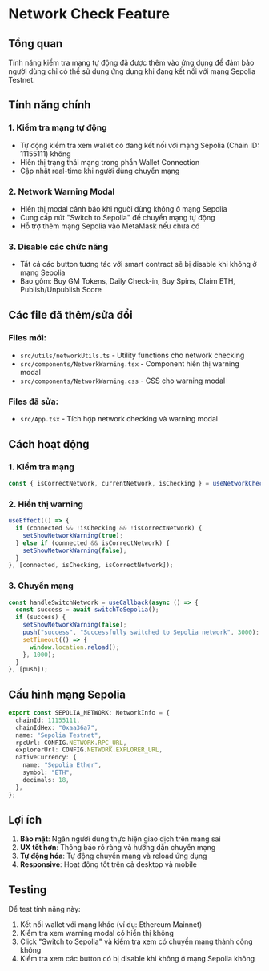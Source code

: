 # Network Check Feature

## Tổng quan

Tính năng kiểm tra mạng tự động đã được thêm vào ứng dụng để đảm bảo người dùng chỉ có thể sử dụng ứng dụng khi đang kết
nối với mạng Sepolia Testnet.

## Tính năng chính

### 1. Kiểm tra mạng tự động

- Tự động kiểm tra xem wallet có đang kết nối với mạng Sepolia (Chain ID: 11155111) không
- Hiển thị trạng thái mạng trong phần Wallet Connection
- Cập nhật real-time khi người dùng chuyển mạng

### 2. Network Warning Modal

- Hiển thị modal cảnh báo khi người dùng không ở mạng Sepolia
- Cung cấp nút "Switch to Sepolia" để chuyển mạng tự động
- Hỗ trợ thêm mạng Sepolia vào MetaMask nếu chưa có

### 3. Disable các chức năng

- Tất cả các button tương tác với smart contract sẽ bị disable khi không ở mạng Sepolia
- Bao gồm: Buy GM Tokens, Daily Check-in, Buy Spins, Claim ETH, Publish/Unpublish Score

## Các file đã thêm/sửa đổi

### Files mới:

- `src/utils/networkUtils.ts` - Utility functions cho network checking
- `src/components/NetworkWarning.tsx` - Component hiển thị warning modal
- `src/components/NetworkWarning.css` - CSS cho warning modal

### Files đã sửa:

- `src/App.tsx` - Tích hợp network checking và warning modal

## Cách hoạt động

### 1. Kiểm tra mạng

```typescript
const { isCorrectNetwork, currentNetwork, isChecking } = useNetworkCheck(provider);
```

### 2. Hiển thị warning

```typescript
useEffect(() => {
  if (connected && !isChecking && !isCorrectNetwork) {
    setShowNetworkWarning(true);
  } else if (connected && isCorrectNetwork) {
    setShowNetworkWarning(false);
  }
}, [connected, isChecking, isCorrectNetwork]);
```

### 3. Chuyển mạng

```typescript
const handleSwitchNetwork = useCallback(async () => {
  const success = await switchToSepolia();
  if (success) {
    setShowNetworkWarning(false);
    push("success", "Successfully switched to Sepolia network", 3000);
    setTimeout(() => {
      window.location.reload();
    }, 1000);
  }
}, [push]);
```

## Cấu hình mạng Sepolia

```typescript
export const SEPOLIA_NETWORK: NetworkInfo = {
  chainId: 11155111,
  chainIdHex: "0xaa36a7",
  name: "Sepolia Testnet",
  rpcUrl: CONFIG.NETWORK.RPC_URL,
  explorerUrl: CONFIG.NETWORK.EXPLORER_URL,
  nativeCurrency: {
    name: "Sepolia Ether",
    symbol: "ETH",
    decimals: 18,
  },
};
```

## Lợi ích

1. **Bảo mật**: Ngăn người dùng thực hiện giao dịch trên mạng sai
2. **UX tốt hơn**: Thông báo rõ ràng và hướng dẫn chuyển mạng
3. **Tự động hóa**: Tự động chuyển mạng và reload ứng dụng
4. **Responsive**: Hoạt động tốt trên cả desktop và mobile

## Testing

Để test tính năng này:

1. Kết nối wallet với mạng khác (ví dụ: Ethereum Mainnet)
2. Kiểm tra xem warning modal có hiển thị không
3. Click "Switch to Sepolia" và kiểm tra xem có chuyển mạng thành công không
4. Kiểm tra xem các button có bị disable khi không ở mạng Sepolia không
